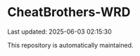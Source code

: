 # CheatBrothers-WRD

Last updated: 2025-06-03 02:15:30

This repository is automatically maintained.
